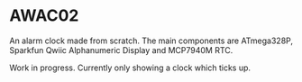 # AWAC02
An alarm clock made from scratch. The main components are ATmega328P, Sparkfun Qwiic Alphanumeric Display and MCP7940M RTC. 

Work in progress. Currently only showing a clock which ticks up.
